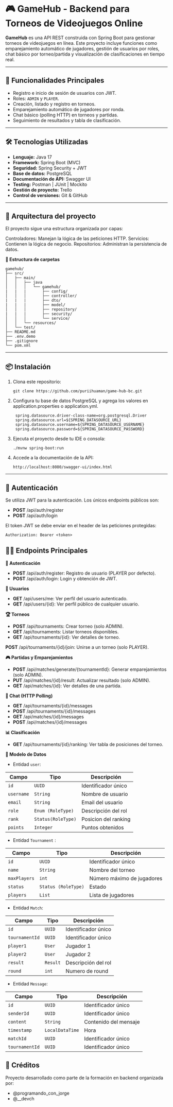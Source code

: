 # **🎮 GameHub - Backend para Torneos de Videojuegos Online**

**GameHub** es una API REST construida con Spring Boot para gestionar torneos de videojuegos en línea. Este proyecto incluye funciones como emparejamiento automático de jugadores, gestión de usuarios por roles, chat básico por torneo/partida y visualización de clasificaciones en tiempo real.

---

## **🚀 Funcionalidades Principales**

- Registro e inicio de sesión de usuarios con JWT.
- Roles: `ADMIN` y `PLAYER`.
- Creación, listado y registro en torneos.
- Emparejamiento automático de jugadores por ronda.
- Chat básico (polling HTTP) en torneos y partidas.
- Seguimiento de resultados y tabla de clasificación.

---

## **🛠️ Tecnologías Utilizadas**

- **Lenguaje:** Java 17
- **Framework:** Spring Boot (MVC)
- **Seguridad:** Spring Security + JWT
- **Base de datos:** PostgreSQL
- **Documentación de API:** Swagger UI
- **Testing:** Postman | JUnit | Mockito
- **Gestión de proyecto:** Trello
- **Control de versiones:** Git & GitHub

---

## **🧱 Arquitectura del proyecto**

El proyecto sigue una estructura organizada por capas:

Controladores: Manejan la lógica de las peticiones HTTP. Servicios: Contienen la lógica de negocio. Repositorios: Administran la persistencia de datos.

**📂 Estructura de carpetas**

```
gamehub/
├── src/
│   ├── main/
│   │   ├── java
│   │   │   └── gamehub/
|   |   |       ├── config/
│   │   │       ├── controller/
|   |   |       ├── dto/
|   |   |       ├── model/
│   │   │       ├── repository/
|   |   |       ├── security/
│   │   │       └── service/
│   │   └── resources/
│   └── test/
├── README.md
├── .env.demo
├── .gitignore
└── pom.xml

```

---

## **📦 Instalación**

1. Clona este repositorio:
    
    ```
    git clone https://github.com/puriihuaman/game-hub-bc.git
    ```
    
2. Configura tu base de datos PostgreSQL y agrega los valores en application.properties o application.yml.
    
    ```
     spring.datasource.driver-class-name=org.postgresql.Driver
     spring.datasource.url=${SPRING_DATASOURCE_URL}
     spring.datasource.username=${SPRING_DATASOURCE_USERNAME}
     spring.datasource.password=${SPRING_DATASOURCE_PASSWORD}
    ```
    
3. Ejecuta el proyecto desde tu IDE o consola:
    
    ```
    ./mvnw spring-boot:run
    ```
    
4. Accede a la documentación de la API:
    
    ```
    http://localhost:8080/swagger-ui/index.html
    
    ```
    

---

## **🔐 Autenticación**

Se utiliza JWT para la autenticación. Los únicos endpoints públicos son:

- **POST** /api/auth/register
- **POST** /api/auth/login

El token JWT se debe enviar en el header de las peticiones protegidas:

```
Authorization: Bearer <token>

```

## **🧑‍💻 Endpoints Principales**

**🧾 Autenticación**

- **POST** /api/auth/register: Registro de usuario (PLAYER por defecto).
- **POST** /api/auth/login: Login y obtención de JWT.

**👥 Usuarios**

- **GET** /api/users/me: Ver perfil del usuario autenticado.
- **GET** /api/users/{id}: Ver perfil público de cualquier usuario.

**🏆 Torneos**

- **POST** /api/tournaments: Crear torneo (solo ADMIN).
- **GET** /api/tournaments: Listar torneos disponibles.
- **GET** /api/tournaments/{id}: Ver detalles de torneo.

**POST** /api/tournaments/{id}/join: Unirse a un torneo (solo PLAYER).

**🎮 Partidas y Emparejamientos**

- **POST** /api/matches/generate/{tournamentId}: Generar emparejamientos (solo ADMIN).
- **PUT** /api/matches/{id}/result: Actualizar resultado (solo ADMIN).
- **GET** /api/matches/{id}: Ver detalles de una partida.

**💬 Chat (HTTP Polling)**

- **GET** /api/tournaments/{id}/messages
- **POST** /api/tournaments/{id}/messages
- **GET** /api/matches/{id}/messages
- **POST** /api/matches/{id}/messages

**📊 Clasificación**

- **GET** /api/tournaments/{id}/ranking: Ver tabla de posiciones del torneo.

**📌 Modelo de Datos**

- Entidad `user`:

| **Campo** | **Tipo** | **Descripción** |
| --- | --- | --- |
| `id` | `UUID` | Identificador único |
| `username` | `String` | Nombre de usuario |
| `email` | `String` | Email del usuario |
| `role` | `Enum (RoleType)` | Descripción del rol |
| `rank` | `Status(RoleType)` | Posicion del ranking |
| `points` | `Integer` | Puntos obtenidos |
- Entidad `Tournament` :

| **Campo** | **Tipo** | **Descripción** |
| --- | --- | --- |
| `id` | `UUID` | Identificador único |
| `name` | `String` | Nombre del torneo |
| `maxPlayers` | `int` | Número máximo de jugadores |
| `status` | `Status (RoleType)` | Estado |
| `players` | `List` | Lista de jugadores |
- Entidad `Match`:

| **Campo** | **Tipo** | **Descripción** |
| --- | --- | --- |
| `id` | `UUID` | Identificador único |
| `tournamentId` | `UUID` | Identificador único |
| `player1` | `User` | Jugador 1 |
| `player2` | `User` | Jugador 2 |
| `result` | `Result` | Descripción del rol |
| `round` | `int` | Numero de round |
- Entidad `Message`:

| **Campo** | **Tipo** | **Descripción** |
| --- | --- | --- |
| `id` | `UUID` | Identificador único |
| `senderId` | `UUID` | Identificador único |
| `content` | `String` | Contenido del mensaje |
| `timestamp` | `LocalDataTime` | Hora |
| `matchId` | `UUID` | Identificador único |
| `tournamentId` | `UUID` | Identificador único |

## **📣 Créditos**

Proyecto desarrollado como parte de la formación en backend organizada por:

- @programando_con_jorge
- @__devch
